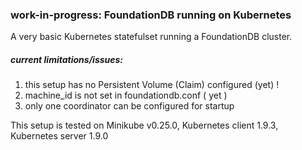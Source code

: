 ### work-in-progress: FoundationDB running on Kubernetes


A very basic Kubernetes statefulset running a FoundationDB cluster.

##### current limitations/issues:

1. this setup has no Persistent Volume (Claim) configured (yet) !
2. machine_id is not set in foundationdb.conf ( yet )
3. only one coordinator can be configured for startup

This setup is tested on Minikube v0.25.0, Kubernetes client 1.9.3, Kubernetes server 1.9.0
  